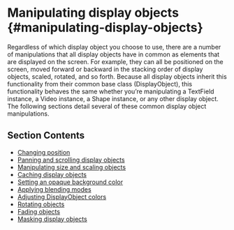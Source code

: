 # Manipulating display objects {#manipulating-display-objects}

Regardless of which display object you choose to use, there are a number of manipulations that all display objects have in common as elements that are displayed on the screen. For example, they can all be positioned on the screen, moved forward or backward in the stacking order of display objects, scaled, rotated, and so forth. Because all display objects inherit this functionality from their common base class (DisplayObject), this functionality behaves the same whether you’re manipulating a TextField instance, a Video instance, a Shape instance, or any other display object. The following sections detail several of these common display object manipulations.

## Section Contents

- [Changing position](./changing-position.md)
- [Panning and scrolling display objects](./panning-and-scrolling-display-objects.md)
- [Manipulating size and scaling objects](./manipulating-size-and-scaling-objects.md)
- [Caching display objects](./caching-display-objects.md)
- [Setting an opaque background color](./setting-an-opaque-background-color.md)
- [Applying blending modes](./applying-blending-modes.md)
- [Adjusting DisplayObject colors](./adjusting-displayobject-colors.md)
- [Rotating objects](./rotating-objects.md)
- [Fading objects](./fading-objects.md)
- [Masking display objects](./masking-display-objects.md)

<!-- TODO: uncomment when this content is adapted to OpenFL
- [Controlling distortion when scaling](./controlling-distortion-when-scaling.md)-->
